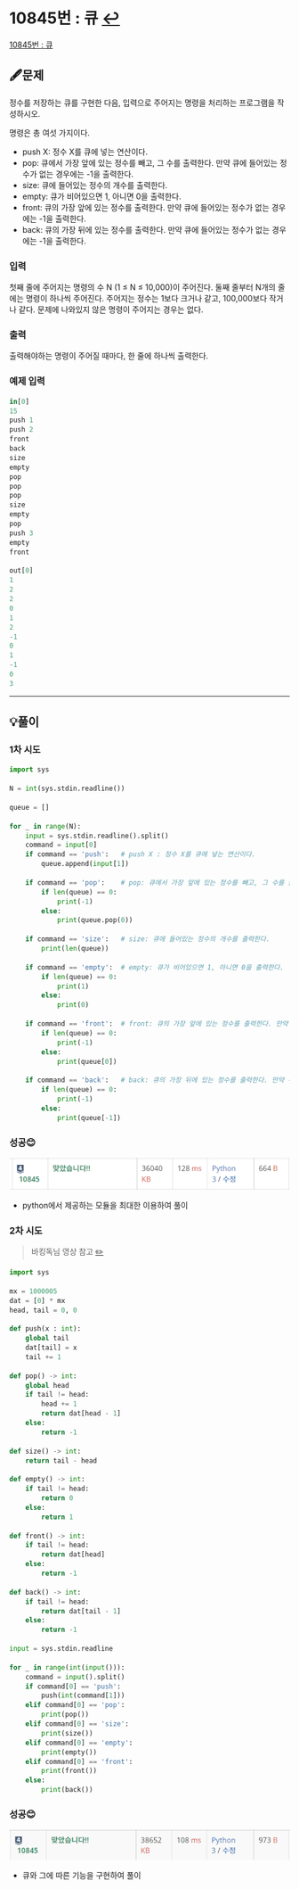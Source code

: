 # 10845번 : 큐 [↩](../../acmicpc)

[10845번 : 큐](https://www.acmicpc.net/problem/10845)

## 🖋️문제

정수를 저장하는 큐를 구현한 다음, 입력으로 주어지는 명령을 처리하는 프로그램을 작성하시오.

명령은 총 여섯 가지이다.

- push X: 정수 X를 큐에 넣는 연산이다.
- pop: 큐에서 가장 앞에 있는 정수를 빼고, 그 수를 출력한다. 만약 큐에 들어있는 정수가 없는 경우에는 -1을 출력한다.
- size: 큐에 들어있는 정수의 개수를 출력한다.
- empty: 큐가 비어있으면 1, 아니면 0을 출력한다.
- front: 큐의 가장 앞에 있는 정수를 출력한다. 만약 큐에 들어있는 정수가 없는 경우에는 -1을 출력한다.
- back: 큐의 가장 뒤에 있는 정수를 출력한다. 만약 큐에 들어있는 정수가 없는 경우에는 -1을 출력한다.

### 입력

첫째 줄에 주어지는 명령의 수 N (1 ≤ N ≤ 10,000)이 주어진다. 둘째 줄부터 N개의 줄에는 명령이 하나씩 주어진다. 주어지는 정수는 1보다 크거나 같고, 100,000보다 작거나 같다. 문제에 나와있지 않은 명령이 주어지는 경우는 없다.


### 출력

출력해야하는 명령이 주어질 때마다, 한 줄에 하나씩 출력한다. 

### 예제 입력

```python
in[0]
15
push 1
push 2
front
back
size
empty
pop
pop
pop
size
empty
pop
push 3
empty
front

out[0]
1
2
2
0
1
2
-1
0
1
-1
0
3

```

---

## 💡풀이

### 1차 시도

```python
import sys

N = int(sys.stdin.readline())

queue = []

for _ in range(N):
    input = sys.stdin.readline().split()
    command = input[0]
    if command == 'push':   # push X : 정수 X를 큐에 넣는 연산이다.
        queue.append(input[1])
        
    if command == 'pop':    # pop: 큐에서 가장 앞에 있는 정수를 빼고, 그 수를 출력한다. 만약 큐에 들어있는 정수가 없는 경우에는 -1을 출력한다.
        if len(queue) == 0:
            print(-1)
        else:
            print(queue.pop(0))

    if command == 'size':   # size: 큐에 들어있는 정수의 개수를 출력한다.
        print(len(queue))
    
    if command == 'empty':  # empty: 큐가 비어있으면 1, 아니면 0을 출력한다.
        if len(queue) == 0:
            print(1)
        else:
            print(0)
    
    if command == 'front':  # front: 큐의 가장 앞에 있는 정수를 출력한다. 만약 큐에 들어있는 정수가 없는 경우에는 -1을 출력한다.
        if len(queue) == 0:
            print(-1)
        else:
            print(queue[0])

    if command == 'back':   # back: 큐의 가장 뒤에 있는 정수를 출력한다. 만약 큐에 들어있는 정수가 없는 경우에는 -1을 출력한다.
        if len(queue) == 0:
            print(-1)
        else:
            print(queue[-1])
```

###  성공😊

![image-20221117144417582](images/image-20221117144417582.png)

* python에서 제공하는 모듈을 최대한 이용하여 풀이

### 2차 시도

> 바킹독님 영상 참고 [✏️](../../baaarking_dog_algorithm_lecture/0x06_queue.md) 

```python
import sys

mx = 1000005
dat = [0] * mx
head, tail = 0, 0

def push(x : int):
    global tail
    dat[tail] = x
    tail += 1

def pop() -> int:
    global head
    if tail != head:
        head += 1
        return dat[head - 1]
    else:
        return -1

def size() -> int:
    return tail - head

def empty() -> int:
    if tail != head:
        return 0
    else:
        return 1

def front() -> int:
    if tail != head:
        return dat[head]
    else:
        return -1

def back() -> int:
    if tail != head:
        return dat[tail - 1]
    else:
        return -1

input = sys.stdin.readline

for _ in range(int(input())):
    command = input().split()
    if command[0] == 'push':
        push(int(command[1]))
    elif command[0] == 'pop':
        print(pop())
    elif command[0] == 'size':
        print(size())
    elif command[0] == 'empty':
        print(empty())
    elif command[0] == 'front':
        print(front())
    else:
        print(back())
```

###  성공😊

![image-20221117144452998](images/image-20221117144452998.png)

* 큐와 그에 따른 기능을 구현하여 풀이

